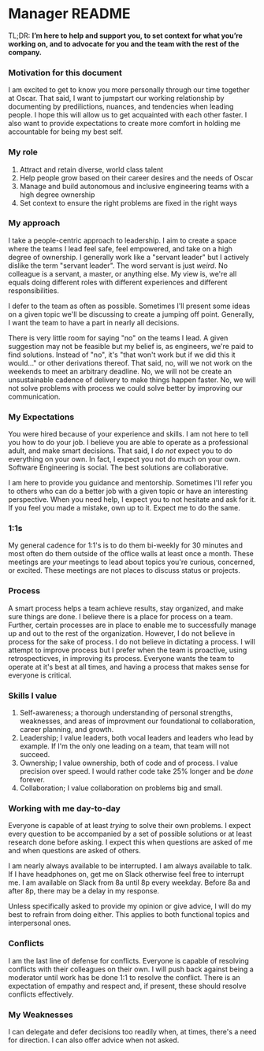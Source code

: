 # Manager README

TL;DR: **I’m here to help and support you, to set context for what you’re working on, and to advocate for you and the team with the rest of the company.**

### Motivation for this document
I am excited to get to know you more personally through our time together at Oscar. That said, I want to jumpstart our working relationship by documenting by predilictions, nuances, and tendencies when leading people. I hope this will allow us to get acquainted with each other faster. I also want to provide expectations to create more comfort in holding me accountable for being my best self.

### My role
1. Attract and retain diverse, world class talent
2. Help people grow based on their career desires and the needs of Oscar
3. Manage and build autonomous and inclusive engineering teams with a high degree ownership
4. Set context to ensure the right problems are fixed in the right ways

### My approach
I take a people-centric approach to leadership. I aim to create a space where the teams I lead feel safe, feel empowered, and take on a high degree of ownership. I generally work like a "servant leader" but I actively dislike the term "servant leader". The word servant is just *weird*. No colleague is a servant, a master, or anything else. My view is, we're all equals doing different roles with different experiences and different responsibilities.

I defer to the team as often as possible. Sometimes I'll present some ideas on a given topic we'll be discussing to create a jumping off point. Generally, I want the team to have a part in nearly all decisions.

There is very little room for saying "no" on the teams I lead. A given suggestion may not be feasible but my belief is, as engineers, we're paid to find solutions. Instead of "no", it's "that won't work but if we did this it would..." or other derivations thereof. That said, no, will we not work on the weekends to meet an arbitrary deadline. No, we will not be create an unsustainable cadence of delivery to make things happen faster. No, we will not solve problems with process we could solve better by improving our communication.

### My Expectations
You were hired because of your experience and skills. I am not here to tell you how to do your job. I believe you are able to operate as a professional adult, and make smart decisions. That said, I *do not* expect you to do everything on your own. In fact, I expect you not do much on your own. Software Engineering is social. The best solutions are collaborative.

I am here to provide you guidance and mentorship. Sometimes I'll refer you to others who can do a better job with a given topic or have an interesting perspective. When you need help, I expect you to not hesitate and ask for it. If you feel you made a mistake, own up to it. Expect me to do the same.

### 1:1s
My general cadence for 1:1's is to do them bi-weekly for 30 minutes and most often do them outside of the office walls at least once a month. These meetings are *your* meetings to lead about topics you're curious, concerned, or excited. These meetings are not places to discuss status or projects.

### Process
A smart process helps a team achieve results, stay organized, and make sure things are done. I believe there is a place for process on a team. Further, certain processes are in place to enable me to successfully manage up and out to the rest of the organization. However, I do not believe in process for the sake of process. I do not believe in dictating a process. I will attempt to improve process but I prefer when the team is proactive, using retrospecticves, in improving its process. Everyone wants the team to operate at it's best at all times, and having a process that makes sense for everyone is critical.

### Skills I value
1. Self-awareness; a thorough understanding of personal strengths, weaknesses, and areas of improvment our foundational to collaboration, career planning, and growth.
2. Leadership; I value leaders, both vocal leaders and leaders who lead by example. If I'm the only one leading on a team, that team will not succeed.
3. Ownership; I value ownership, both of code and of process. I value precision over speed. I would rather code take 25% longer and be *done* forever.
4. Collaboration; I value collaboration on problems big and small.

### Working with me day-to-day
Everyone is capable of at least *trying* to solve their own problems. I expect every question to be accompanied by a set of possible solutions or at least research done before asking. I expect this when questions are asked of me and when questions are asked of others.

I am nearly always available to be interrupted. I am always available to talk. If I have headphones on, get me on Slack otherwise feel free to interrupt me. I am available on Slack from 8a until 8p every weekday. Before 8a and after 8p, there may be a delay in my response.

Unless specifically asked to provide my opinion or give advice, I will do my best to refrain from doing either. This applies to both functional topics and interpersonal ones.

### Conflicts
I am the last line of defense for conflicts. Everyone is capable of resolving conflicts with their colleagues on their own. I will push back against being a moderator until work has be done 1:1 to resolve the conflict. There is an expectation of empathy and respect and, if present, these should resolve conflicts effectively.

### My Weaknesses
I can delegate and defer decisions too readily when, at times, there's a need for direction. I can also offer advice when not asked.
